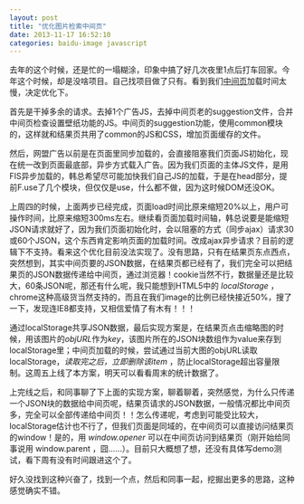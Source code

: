 ```yaml
---
layout: post
title: "优化图片检索中间页"
date: 2013-11-17 16:52:10
categories: baidu-image javascript
---
```


去年的这个时候，还是忙的一塌糊涂，印象中搞了好几次夜里1点后打车回家。今年这个时候，却是没啥项目。自己找项目做了只有。看到我们[中间页][detail-demo]加载时间太慢，决定优化下。

首先是干掉多余的请求。去掉1个广告JS，去掉中间页老的suggestion文件，合并中间页检查设置壁纸功能的JS。中间页的suggestion功能，使用common模块的，这样就和结果页共用了common的JS和CSS，增加页面缓存的文件。

然后，网盟广告以前是在页面里同步加载的，会直接阻塞我们页面JS初始化，现在统一改到页面最底部，异步方式载入广告。因为我们页面的主体JS文件，是用FIS异步加载的，韩总希望尽可能加快我们自己JS的加载，于是在head部分，提前F.use了几个模块，但仅仅是use，什么都不做，因为这时候DOM还没OK。

上周四的时候，上面两步已经完成，页面load时间比原来缩短20%以上，用户可操作时间，比原来缩短300ms左右。继续看页面加载时间轴，韩总说要是能缩短JSON请求就好了，因为我们页面初始化时，会以阻塞的方式（同步ajax）请求30或60个JSON，这个东西肯定影响页面的加载时间。改成ajax异步请求？目前的逻辑下不支持。看来这个优化目前没法实现了。没有思路，只有在结果页东点西点，突然想到，其实中间页要的JSON数据，在结果页都已经有了，我们完全可以把结果页的JSON数据传递给中间页，通过浏览器！cookie当然不行，数据量还是比较大，60条JSON呢，那还有什么呢，我只能想到HTML5中的 *localStorage* ，chrome这种高级货当然支持的，而且在我们image的比例已经快接近50%，搜了一下，发现连IE8都支持，又相信爱情了有木有！！！

通过localStorage共享JSON数据，最后实现方案是，在结果页点击缩略图的时候，用该图片的*objURL*作为*key*，该图片所在的JSON块数组作为value来存到localStorage里；中间页加载的时候，尝试通过当前大图的objURL读取localStorage，*读取完之后，立即删除该item*  ，防止localStorage超出容量限制。这周五上线了本方案，明天可以看看周末的统计数据了。

上完线之后，和同事聊了下上面的实现方案，聊着聊着，突然感觉，为什么只传递一个JSON块的数据给中间页呢，结果页请求的JSON数据，一般情况都比中间页多，完全可以全部传递给中间页！！怎么传递呢，考虑到可能受比较大，localStorage估计也不行了，但我们页面是同域的，在中间页可以直接访问结果页的window！是的，用 *window.opener* 可以在中间页访问到结果页（刚开始给同事说用 window.parent ，囧……）。目前只大概想了想，还没有具体写demo测试，看下周有没有时间跟进这个了。

好久没找到这种兴奋了，找到一个点，然后和同事一起，挖掘出更多的思路，这种感觉确实不错。


[detail-demo]: http://image.baidu.com/i?ct=503316480&z=&tn=baiduimagedetail&ipn=d&word=qq&step_word=&ie=utf-8&in=24780&cl=2&lm=-1&st=-1&pn=5&rn=1&di=263334214500&ln=1996&fr=&&fmq=1384683133332_R&ic=0&s=&se=&sme=0&tab=&width=&height=&face=&is=&istype=2&ist=&jit=&objurl=http%3A%2F%2Fwww.01hn.com%2Fpic.asp%3Furl%3Dhttp%3A%2F%2Fwww.2008r.cn%2FUploadFiles%2F2012102214328304.jpg